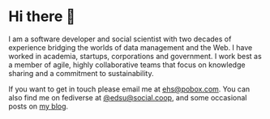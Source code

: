 # Hi there 👋

I am a software developer and social scientist with two decades of experience bridging
the worlds of data management and the Web. I have worked in academia, startups,
corporations and government. I work best as a member of agile, highly
collaborative teams that focus on knowledge sharing and a commitment to
sustainability.

If you want to get in touch please email me at [ehs@pobox.com]. You can also
find me on fediverse at [\@edsu@social.coop], and some occasional posts on [my blog].

[\@edsu@social.coop]: https://social.coop/@edsu
[ehs@pobox.com]: mailto:ehs@pobox.com
[my blog]: https://inkdroid.org
